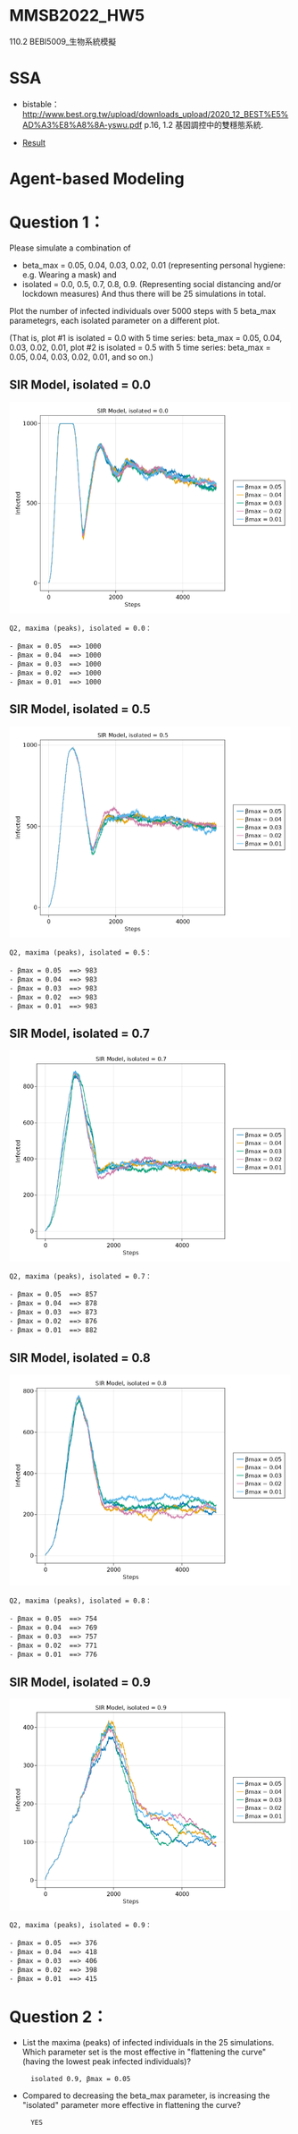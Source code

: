 # MMSB2022_HW5
110.2 BEBI5009_生物系統模擬


# SSA 

- bistable：http://www.best.org.tw/upload/downloads_upload/2020_12_BEST%E5%AD%A3%E8%A8%8A-yswu.pdf p.16, 1.2 基因調控中的雙穩態系統.

- [Result]()


# Agent-based Modeling

# Question 1：

Please simulate a combination of 
- beta_max = 0.05, 0.04, 0.03, 0.02, 0.01 (representing personal hygiene: e.g. Wearing a mask) and
- isolated = 0.0, 0.5, 0.7, 0.8, 0.9. (Representing social distancing and/or lockdown measures) 
And thus there will be 25 simulations in total. 

Plot the number of infected individuals over 5000 steps with 5 beta_max parametegrs, each isolated parameter on a different plot.

(That is, plot #1 is isolated = 0.0 with 5 time series: beta_max = 0.05, 0.04, 0.03, 0.02, 0.01, plot #2 is isolated = 0.5 with 5 time series: beta_max = 0.05, 0.04, 0.03, 0.02, 0.01, and so on.)

## SIR Model, isolated = 0.0
![SIR Model, isolated = 0.0](./PNG/SIR_Model_isolated_000.png)
```
Q2, maxima (peaks), isolated = 0.0：

- βmax = 0.05  ==> 1000
- βmax = 0.04  ==> 1000
- βmax = 0.03  ==> 1000
- βmax = 0.02  ==> 1000
- βmax = 0.01  ==> 1000
```

## SIR Model, isolated = 0.5
![SIR Model, isolated = 0.5](./PNG/SIR_Model_isolated_050.png)
```
Q2, maxima (peaks), isolated = 0.5：

- βmax = 0.05  ==> 983
- βmax = 0.04  ==> 983
- βmax = 0.03  ==> 983
- βmax = 0.02  ==> 983
- βmax = 0.01  ==> 983
```

## SIR Model, isolated = 0.7
![SIR Model, isolated = 0.7](./PNG/SIR_Model_isolated_070.png)
```
Q2, maxima (peaks), isolated = 0.7：

- βmax = 0.05  ==> 857
- βmax = 0.04  ==> 878
- βmax = 0.03  ==> 873
- βmax = 0.02  ==> 876
- βmax = 0.01  ==> 882
```

## SIR Model, isolated = 0.8
![SIR Model, isolated = 0.8](./PNG/SIR_Model_isolated_080.png)
```
Q2, maxima (peaks), isolated = 0.8：

- βmax = 0.05  ==> 754
- βmax = 0.04  ==> 769
- βmax = 0.03  ==> 757
- βmax = 0.02  ==> 771
- βmax = 0.01  ==> 776
```

## SIR Model, isolated = 0.9
![SIR Model, isolated = 0.9](./PNG/SIR_Model_isolated_090.png)
```
Q2, maxima (peaks), isolated = 0.9：

- βmax = 0.05  ==> 376
- βmax = 0.04  ==> 418
- βmax = 0.03  ==> 406
- βmax = 0.02  ==> 398
- βmax = 0.01  ==> 415
```

# Question 2：

- List the maxima (peaks) of infected individuals in the 25 simulations. Which parameter set is the most effective in "flattening the curve" (having the lowest peak infected individuals)?

        isolated 0.9, βmax = 0.05
 
- Compared to decreasing the beta_max parameter, is increasing the "isolated" parameter more effective in flattening the curve?

        YES
